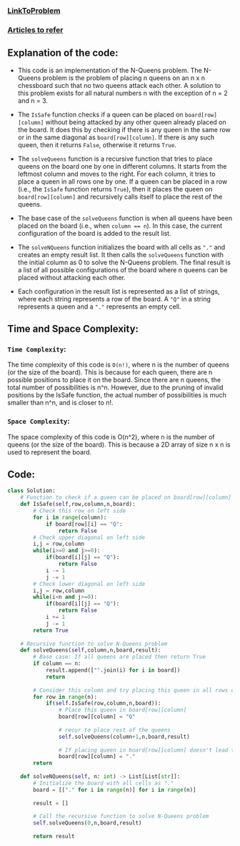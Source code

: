 ### [LinkToProblem](https://leetcode.com/problems/n-queens/description/)

### [Articles to refer](https://www.geeksforgeeks.org/n-queen-problem-backtracking-3/)

## Explanation of the code:
* This code is an implementation of the N-Queens problem. The N-Queens problem is the problem of placing n queens on an n x n chessboard such that no two queens attack each other. A solution to this problem exists for all natural numbers n with the exception of n = 2 and n = 3.

* The `IsSafe` function checks if a queen can be placed on `board[row][column]` without being attacked by any other queen already placed on the board. It does this by checking if there is any queen in the same row or in the same diagonal as `board[row][column]`. If there is any such queen, then it returns `False`, otherwise it returns `True`.

* The `solveQueens` function is a recursive function that tries to place queens on the board one by one in different columns. It starts from the leftmost column and moves to the right. For each column, it tries to place a queen in all rows one by one. If a queen can be placed in a row (i.e., the `IsSafe` function returns `True`), then it places the queen on `board[row][column]` and recursively calls itself to place the rest of the queens.

* The base case of the `solveQueens` function is when all queens have been placed on the board (i.e., when `column == n`). In this case, the current configuration of the board is added to the result list.

* The `solveNQueens` function initializes the board with all cells as `"."` and creates an empty result list. It then calls the `solveQueens` function with the initial column as 0 to solve the N-Queens problem. The final result is a list of all possible configurations of the board where n queens can be placed without attacking each other.

* Each configuration in the result list is represented as a list of strings, where each string represents a row of the board. A `"Q"` in a string represents a queen and a `"."` represents an empty cell.


## Time and Space Complexity:
### `Time Complexity`:
The time complexity of this code is `O(n!)`, where n is the number of queens (or the size of the board). This is because for each queen, there are n possible positions to place it on the board. Since there are n queens, the total number of possibilities is n^n. However, due to the pruning of invalid positions by the IsSafe function, the actual number of possibilities is much smaller than n^n, and is closer to n!.

### `Space Complexity`:
The space complexity of this code is O(n^2), where n is the number of queens (or the size of the board). This is because a 2D array of size n x n is used to represent the board.


## Code:
```py
class Solution:
    # Function to check if a queen can be placed on board[row][column]
    def IsSafe(self,row,column,n,board):
        # Check this row on left side
        for i in range(column):
            if board[row][i] == "Q":
                return False
        # Check upper diagonal on left side
        i,j = row,column
        while(i>=0 and j>=0):
            if(board[i][j] == "Q"):
                return False
            i -= 1
            j -= 1
        # Check lower diagonal on left side
        i,j = row,column
        while(i<n and j>=0):
            if(board[i][j] == "Q"):
                return False
            i += 1
            j -= 1
        return True
    
    # Recursive function to solve N-Queens problem
    def solveQueens(self,column,n,board,result):
        # Base case: If all queens are placed then return True
        if column == n:
            result.append(["".join(i) for i in board])
            return
        
        # Consider this column and try placing this queen in all rows one by one
        for row in range(n):
            if(self.IsSafe(row,column,n,board)):
                # Place this queen in board[row][column]
                board[row][column] = "Q"
                
                # recur to place rest of the queens
                self.solveQueens(column+1,n,board,result)
                
                # If placing queen in board[row][column] doesn't lead to a solution then remove queen from board[row][column]
                board[row][column] = "."
        return
    
    def solveNQueens(self, n: int) -> List[List[str]]:
        # Initialize the board with all cells as "."
        board = [["." for i in range(n)] for i in range(n)]
        
        result = []
        
        # Call the recursive function to solve N-Queens problem
        self.solveQueens(0,n,board,result)
        
        return result

```
